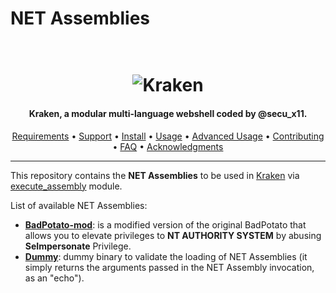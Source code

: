 # NET Assemblies

<h1 align="center">
  <br>
  <img src="https://raw.githubusercontent.com/kraken-ng/Kraken/main/static/kraken-logo-background.jpg" alt="Kraken">
</h1>

<h4 align="center">Kraken, a modular multi-language webshell coded by @secu_x11.</h4>

<p align="center">
  <a href="https://github.com/kraken-ng/Kraken/wiki/Getting-Started#requirements">Requirements</a> •
  <a href="https://github.com/kraken-ng/Kraken/wiki/Support">Support</a> •
  <a href="https://github.com/kraken-ng/Kraken/wiki/Getting-Started#installation">Install</a> •
  <a href="https://github.com/kraken-ng/Kraken/wiki/Getting-Started#usage">Usage</a> •
  <a href="https://github.com/kraken-ng/Kraken/wiki/Getting-Started#advanced-usage">Advanced Usage</a> •
  <a href="https://github.com/kraken-ng/Kraken/wiki/Contribute">Contributing</a> •
  <a href="https://github.com/kraken-ng/Kraken/wiki/FAQ-&-Troubleshooting">FAQ</a> •
  <a href="https://github.com/kraken-ng/Kraken/wiki/Acknowledgments-&-References">Acknowledgments</a>
</p>

---

This repository contains the **NET Assemblies** to be used in [Kraken](https://github.com/kraken-ng/Kraken) via [execute_assembly](https://github.com/kraken-ng/modules/tree/main/execute_assembly) module.

List of available NET Assemblies:

- [**BadPotato-mod**](bin/BadPotato-mod/README.md): is a modified version of the original BadPotato that allows you to elevate privileges to **NT AUTHORITY SYSTEM** by abusing **SeImpersonate** Privilege.
- [**Dummy**](bin/Dummy/README.md): dummy binary to validate the loading of NET Assemblies (it simply returns the arguments passed in the NET Assembly invocation, as an "echo").
